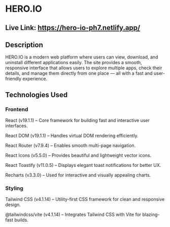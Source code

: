 #  HERO.IO
## Live Link: https://hero-io-ph7.netlify.app/

## Description
HERO.IO is a modern web platform where users can view, download, and uninstall different applications easily. The site provides a smooth, responsive interface that allows users to explore multiple apps, check their details, and manage them directly from one place — all with a fast and user-friendly experience.

## Technologies Used
### Frontend
React (v19.1.1) – Core framework for building fast and interactive user interfaces.

React DOM (v19.1.1) – Handles virtual DOM rendering efficiently.

React Router (v7.9.4) – Enables smooth multi-page navigation.

React Icons (v5.5.0) – Provides beautiful and lightweight vector icons.

React Toastify (v11.0.5) – Displays elegant toast notifications for better UX.

Recharts (v3.3.0) – Used for interactive and visually appealing charts.

### Styling
Tailwind CSS (v4.1.14) – Utility-first CSS framework for clean and responsive design.

@tailwindcss/vite (v4.1.14) – Integrates Tailwind CSS with Vite for blazing-fast builds.
